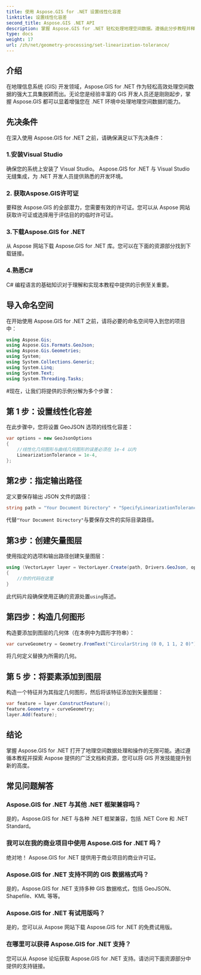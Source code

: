 ```yaml
---
title: 使用 Aspose.GIS for .NET 设置线性化容差
linktitle: 设置线性化容差
second_title: Aspose.GIS .NET API
description: 掌握 Aspose.GIS for .NET 轻松处理地理空间数据。遵循此分步教程并释放 .NET 中 GIS 开发的全部潜力。
type: docs
weight: 17
url: /zh/net/geometry-processing/set-linearization-tolerance/
---
```

## 介绍
在地理信息系统 (GIS) 开发领域，Aspose.GIS for .NET 作为轻松高效处理空间数据的强大工具集脱颖而出。无论您是经验丰富的 GIS 开发人员还是刚刚起步，掌握 Aspose.GIS 都可以显着增强您在 .NET 环境中处理地理空间数据的能力。
## 先决条件
在深入使用 Aspose.GIS for .NET 之前，请确保满足以下先决条件：
### 1.安装Visual Studio
确保您的系统上安装了 Visual Studio。 Aspose.GIS for .NET 与 Visual Studio 无缝集成，为 .NET 开发人员提供熟悉的开发环境。
### 2. 获取Aspose.GIS许可证
要释放 Aspose.GIS 的全部潜力，您需要有效的许可证。您可以从 Aspose 网站获取许可证或选择用于评估目的的临时许可证。
### 3.下载Aspose.GIS for .NET
从 Aspose 网站下载 Aspose.GIS for .NET 库。您可以在下面的资源部分找到下载链接。
### 4.熟悉C#
C# 编程语言的基础知识对于理解和实现本教程中提供的示例至关重要。

## 导入命名空间
在开始使用 Aspose.GIS for .NET 之前，请将必要的命名空间导入到您的项目中：
```csharp
using Aspose.Gis;
using Aspose.Gis.Formats.GeoJson;
using Aspose.Gis.Geometries;
using System;
using System.Collections.Generic;
using System.Linq;
using System.Text;
using System.Threading.Tasks;
```
#现在，让我们将提供的示例分解为多个步骤：
## 第 1 步：设置线性化容差
在此步骤中，您将设置 GeoJSON 选项的线性化容差：
```csharp
var options = new GeoJsonOptions
{
    //线性化几何图形与曲线几何图形的误差必须在 1e-4 以内
    LinearizationTolerance = 1e-4,
};
```
## 第2步：指定输出路径
定义要保存输出 JSON 文件的路径：
```csharp
string path = "Your Document Directory" + "SpecifyLinearizationTolerance_out.json";
```
代替`"Your Document Directory"`与要保存文件的实际目录路径。
## 第3步：创建矢量图层
使用指定的选项和输出路径创建矢量图层：
```csharp
using (VectorLayer layer = VectorLayer.Create(path, Drivers.GeoJson, options))
{
    //你的代码在这里
}
```
此代码片段确保使用正确的资源处置`using`陈述。
## 第四步：构造几何图形
构造要添加到图层的几何体（在本例中为圆形字符串）：
```csharp
var curveGeometry = Geometry.FromText("CircularString (0 0, 1 1, 2 0)");
```
将几何定义替换为所需的几何。
## 第 5 步：将要素添加到图层
构造一个特征并为其指定几何图形，然后将该特征添加到矢量图层：
```csharp
var feature = layer.ConstructFeature();
feature.Geometry = curveGeometry;
layer.Add(feature);
```

## 结论
掌握 Aspose.GIS for .NET 打开了地理空间数据处理和操作的无限可能。通过遵循本教程并探索 Aspose 提供的广泛文档和资源，您可以将 GIS 开发技能提升到新的高度。
## 常见问题解答
### Aspose.GIS for .NET 与其他 .NET 框架兼容吗？
是的，Aspose.GIS for .NET 与各种 .NET 框架兼容，包括 .NET Core 和 .NET Standard。
### 我可以在我的商业项目中使用 Aspose.GIS for .NET 吗？
绝对地！ Aspose.GIS for .NET 提供用于商业项目的商业许可证。
### Aspose.GIS for .NET 支持不同的 GIS 数据格式吗？
是的，Aspose.GIS for .NET 支持多种 GIS 数据格式，包括 GeoJSON、Shapefile、KML 等等。
### Aspose.GIS for .NET 有试用版吗？
是的，您可以从 Aspose 网站下载 Aspose.GIS for .NET 的免费试用版。
### 在哪里可以获得 Aspose.GIS for .NET 支持？
您可以从 Aspose 论坛获取 Aspose.GIS for .NET 支持。请访问下面资源部分中提供的支持链接。